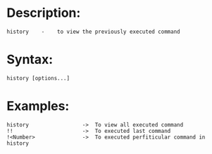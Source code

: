 # Description:
    history    -    to view the previously executed command

# Syntax:
    history [options...] 

 # Examples:
    history                 ->  To view all executed command
    !!                      ->  To executed last command
    !<Number>               ->  To executed perfiticular command in history
